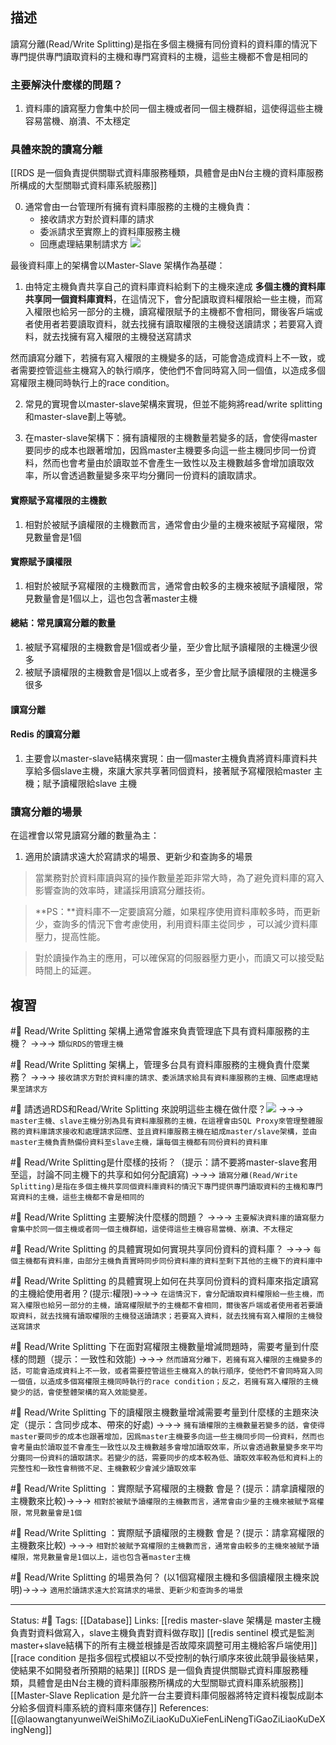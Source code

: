 ## 描述

讀寫分離(Read/Write Splitting)是指在多個主機擁有同份資料的資料庫的情況下專門提供專門讀取資料的主機和專門寫資料的主機，這些主機都不會是相同的

### 主要解決什麼樣的問題？
1. 資料庫的讀寫壓力會集中於同一個主機或者同一個主機群組，這使得這些主機容易當機、崩潰、不太穩定

### 具體來說的讀寫分離
[[RDS 是一個負責提供關聯式資料庫服務種類，具體會是由N台主機的資料庫服務所構成的大型關聯式資料庫系統服務]]

0.  通常會由一台管理所有擁有資料庫服務的主機的主機負責：
	- 接收請求方對於資料庫的請求
	- 委派請求至實際上的資料庫服務主機
	- 回應處理結果制請求方
![](https://miro.medium.com/max/1400/1*IDQ1KqkHYWwnwtioleYcNw.png)

最後資料庫上的架構會以Master-Slave 架構作為基礎：
1. 由特定主機負責共享自己的資料庫資料給剩下的主機來達成 **多個主機的資料庫共享同一個資料庫資料**，在這情況下，會分配讀取資料權限給一些主機，而寫入權限也給另一部分的主機，讀寫權限賦予的主機都不會相同，爾後客戶端或者使用者若要讀取資料，就去找擁有讀取權限的主機發送讀請求；若要寫入資料，就去找擁有寫入權限的主機發送寫請求

然而讀寫分離下，若擁有寫入權限的主機變多的話，可能會造成資料上不一致，或者需要控管這些主機寫入的執行順序，使他們不會同時寫入同一個值，以造成多個寫權限主機同時執行上的race condition。

2. 常見的實現會以master-slave架構來實現，但並不能夠將read/write splitting和master-slave劃上等號。

3. 在master-slave架構下：擁有讀權限的主機數量若變多的話，會使得master要同步的成本也跟著增加，因爲master主機要多向這一些主機同步同一份資料，然而也會考量由於讀取並不會產生一致性以及主機數越多會增加讀取效率，所以會透過數量變多來平均分攤同一份資料的讀取請求。




#### 實際賦予寫權限的主機數
1. 相對於被賦予讀權限的主機數而言，通常會由少量的主機來被賦予寫權限，常見數量會是1個

#### 實際賦予讀權限
1. 相對於被賦予寫權限的主機數而言，通常會由較多的主機來被賦予讀權限，常見數量會是1個以上，這也包含著master主機

#### 總結：常見讀寫分離的數量
1. 被賦予寫權限的主機數會是1個或者少量，至少會比賦予讀權限的主機還少很多
2. 被賦予讀權限的主機數會是1個以上或者多，至少會比賦予讀權限的主機還多很多

#### 讀寫分離

#### Redis 的讀寫分離
1. 主要會以master-slave結構來實現：由一個master主機負責將資料庫資料共享給多個slave主機，來讓大家共享著同個資料，接著賦予寫權限給master 主機；賦予讀權限給slave 主機


### 讀寫分離的場景
在這裡會以常見讀寫分離的數量為主：
1. 適用於讀請求遠大於寫請求的場景、更新少和查詢多的場景

> 當業務對於資料庫讀與寫的操作數量差距非常大時，為了避免資料庫的寫入影響查詢的效率時，建議採用讀寫分離技術。

> **PS：**資料庫不一定要讀寫分離，如果程序使用資料庫較多時，而更新少，查詢多的情況下會考慮使用，利用資料庫主從同步 ，可以減少資料庫壓力，提高性能。

 >  對於讀操作為主的應用，可以確保寫的伺服器壓力更小，而讀又可以接受點時間上的延遲。  
  

## 複習

#🧠 Read/Write Splitting 架構上通常會誰來負責管理底下具有資料庫服務的主機？ ->->-> `類似RDS的管理主機`
<!--SR:!2022-08-31,3,229-->

#🧠 Read/Write Splitting 架構上，管理多台具有資料庫服務的主機負責什麼業務？ ->->-> `接收請求方對於資料庫的請求、委派請求給具有資料庫服務的主機、回應處理結果至請求方`
<!--SR:!2022-08-29,6,249-->

#🧠 請透過RDS和Read/Write Splitting 來說明這些主機在做什麼？![](https://miro.medium.com/max/1400/1*IDQ1KqkHYWwnwtioleYcNw.png) ->->-> `master主機、slave主機分別為具有資料庫服務的主機，在這裡會由SQL Proxy來管理整體服務的資料庫請求接收和處理請求回應、並且資料庫服務主機在組成master/slave架構，並由master主機負責熱備份資料至slave主機，讓每個主機都有同份資料的資料庫`
<!--SR:!2022-09-09,12,249-->

#🧠 Read/Write Splitting是什麼樣的技術？（提示：請不要將master-slave套用至這，討論不同主機下的共享和如何分配讀寫) ->->-> `讀寫分離(Read/Write Splitting)是指在多個主機共享同個資料庫資料的情況下專門提供專門讀取資料的主機和專門寫資料的主機，這些主機都不會是相同的`
<!--SR:!2022-11-23,101,249-->


#🧠 Read/Write Splitting 主要解決什麼樣的問題？ ->->-> `主要解決資料庫的讀寫壓力會集中於同一個主機或者同一個主機群組，這使得這些主機容易當機、崩潰、不太穩定`
<!--SR:!2022-12-30,125,250-->

#🧠 Read/Write Splitting 的具體實現如何實現共享同份資料的資料庫？ ->->-> `每個主機都有資料庫，由部分主機負責實時同步同份資料庫的資料至剩下其他的主機下的資料庫中`
<!--SR:!2022-08-29,6,249-->


#🧠 Read/Write Splitting 的具體實現上如何在共享同份資料的資料庫來指定讀寫的主機給使用者用？(提示:權限)->->-> `在這情況下，會分配讀取資料權限給一些主機，而寫入權限也給另一部分的主機，讀寫權限賦予的主機都不會相同，爾後客戶端或者使用者若要讀取資料，就去找擁有讀取權限的主機發送讀請求；若要寫入資料，就去找擁有寫入權限的主機發送寫請求`
<!--SR:!2022-11-11,94,230-->

#🧠 Read/Write Splitting 下在面對寫權限主機數量增減問題時，需要考量到什麼樣的問題（提示：一致性和效能) ->->-> `然而讀寫分離下，若擁有寫入權限的主機變多的話，可能會造成資料上不一致，或者需要控管這些主機寫入的執行順序，使他們不會同時寫入同一個值，以造成多個寫權限主機同時執行的race condition；反之，若擁有寫入權限的主機變少的話，會使整體架構的寫入效能變差。`
<!--SR:!2022-09-21,42,249-->


#🧠 Read/Write Splitting 下的讀權限主機數量增減需要考量到什麼樣的主題來決定（提示：含同步成本、帶來的好處) ->->-> `擁有讀權限的主機數量若變多的話，會使得master要同步的成本也跟著增加，因爲master主機要多向這一些主機同步同一份資料，然而也會考量由於讀取並不會產生一致性以及主機數越多會增加讀取效率，所以會透過數量變多來平均分攤同一份資料的讀取請求。若變少的話，需要同步的成本較為低、讀取效率較為低和資料上的完整性和一致性會稍微不足、主機數較少會減少讀取效率`
<!--SR:!2022-09-14,29,249-->



#🧠 Read/Write Splitting ：實際賦予寫權限的主機數 會是？(提示：請拿讀權限的主機數來比較)->->-> `相對於被賦予讀權限的主機數而言，通常會由少量的主機來被賦予寫權限，常見數量會是1個`
<!--SR:!2022-09-30,74,250-->

#🧠 Read/Write Splitting ：實際賦予讀權限的主機數 會是？(提示：請拿寫權限的主機數來比較) ->->-> `相對於被賦予寫權限的主機數而言，通常會由較多的主機來被賦予讀權限，常見數量會是1個以上，這也包含著master主機`
<!--SR:!2022-09-30,74,250-->


#🧠 Read/Write Splitting 的場景為何？ (以1個寫權限主機和多個讀權限主機來說明)->->-> `適用於讀請求遠大於寫請求的場景、更新少和查詢多的場景`
<!--SR:!2022-09-24,69,250-->

---
Status: #🌱 
Tags:
[[Database]]
Links:
[[redis master-slave 架構是 master主機負責對資料做寫入，slave主機負責對資料做存取]]
[[redis sentinel 模式是監測master+slave結構下的所有主機並根據是否故障來調整可用主機給客戶端使用]]
[[race condition 是指多個程式模組以不受控制的執行順序來彼此競爭最後結果，使結果不如開發者所預期的結果]]
[[RDS 是一個負責提供關聯式資料庫服務種類，具體會是由N台主機的資料庫服務所構成的大型關聯式資料庫系統服務]]
[[Master-Slave Replication 是允許一台主要資料庫伺服器將特定資料複製成副本分給多個資料庫系統的資料庫來儲存]]
References:
[[@laowangtanyunweiWeiShiMoZiLiaoKuDuXieFenLiNengTiGaoZiLiaoKuDeXingNeng]]
